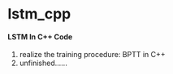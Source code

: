 # lstm_cpp

#### LSTM In C++ Code 
1. realize the training procedure: BPTT in C++ 
2. unfinished......
